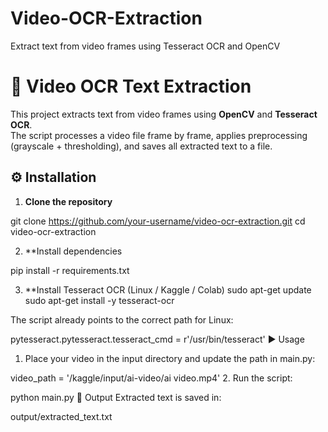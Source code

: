 # Video-OCR-Extraction
Extract text from video frames using Tesseract OCR and OpenCV


# 🎥 Video OCR Text Extraction

This project extracts text from video frames using **OpenCV** and **Tesseract OCR**.  
The script processes a video file frame by frame, applies preprocessing (grayscale + thresholding), and saves all extracted text to a file.



## ⚙️ Installation

1. **Clone the repository**

git clone https://github.com/your-username/video-ocr-extraction.git
cd video-ocr-extraction

2. **Install dependencies

pip install -r requirements.txt

3. **Install Tesseract OCR (Linux / Kaggle / Colab)
sudo apt-get update
sudo apt-get install -y tesseract-ocr

The script already points to the correct path for Linux:

pytesseract.pytesseract.tesseract_cmd = r'/usr/bin/tesseract'
▶️ Usage
1. Place your video in the input directory and update the path in main.py:

video_path = '/kaggle/input/ai-video/ai video.mp4'
2. Run the script:

python main.py
📂 Output
Extracted text is saved in:

output/extracted_text.txt
